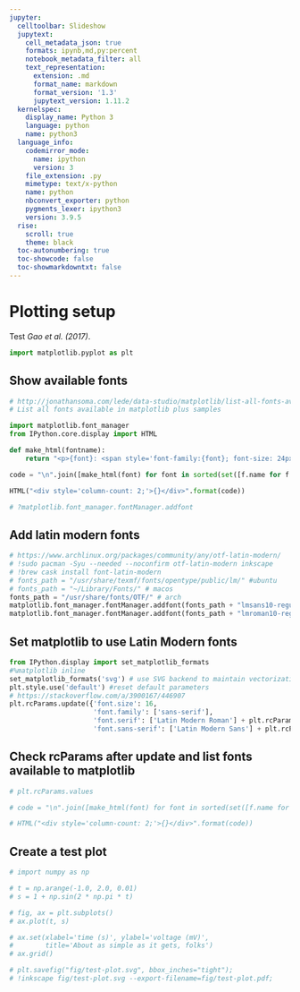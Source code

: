 ```yaml
---
jupyter:
  celltoolbar: Slideshow
  jupytext:
    cell_metadata_json: true
    formats: ipynb,md,py:percent
    notebook_metadata_filter: all
    text_representation:
      extension: .md
      format_name: markdown
      format_version: '1.3'
      jupytext_version: 1.11.2
  kernelspec:
    display_name: Python 3
    language: python
    name: python3
  language_info:
    codemirror_mode:
      name: ipython
      version: 3
    file_extension: .py
    mimetype: text/x-python
    name: python
    nbconvert_exporter: python
    pygments_lexer: ipython3
    version: 3.9.5
  rise:
    scroll: true
    theme: black
  toc-autonumbering: true
  toc-showcode: false
  toc-showmarkdowntxt: false
---
```


<!-- #region {"tags": []} -->
# Plotting setup
<!-- #endregion -->

Test <cite data-cite="Gao2017-aj">Gao et al. (2017)</cite>.

```python
import matplotlib.pyplot as plt
```

## Show available fonts

```python
# http://jonathansoma.com/lede/data-studio/matplotlib/list-all-fonts-available-in-matplotlib-plus-samples/
# List all fonts available in matplotlib plus samples

import matplotlib.font_manager
from IPython.core.display import HTML

def make_html(fontname):
    return "<p>{font}: <span style='font-family:{font}; font-size: 24px;'>{font}</p>".format(font=fontname)

code = "\n".join([make_html(font) for font in sorted(set([f.name for f in matplotlib.font_manager.fontManager.ttflist]))])

HTML("<div style='column-count: 2;'>{}</div>".format(code))
```

```python
# ?matplotlib.font_manager.fontManager.addfont
```

## Add latin modern fonts

```python
# https://www.archlinux.org/packages/community/any/otf-latin-modern/
# !sudo pacman -Syu --needed --noconfirm otf-latin-modern inkscape
# !brew cask install font-latin-modern
# fonts_path = "/usr/share/texmf/fonts/opentype/public/lm/" #ubuntu
# fonts_path = "~/Library/Fonts/" # macos
fonts_path = "/usr/share/fonts/OTF/" # arch
matplotlib.font_manager.fontManager.addfont(fonts_path + "lmsans10-regular.otf")
matplotlib.font_manager.fontManager.addfont(fonts_path + "lmroman10-regular.otf")
```

## Set matplotlib to use Latin Modern fonts

```python
from IPython.display import set_matplotlib_formats
#%matplotlib inline
set_matplotlib_formats('svg') # use SVG backend to maintain vectorization
plt.style.use('default') #reset default parameters
# https://stackoverflow.com/a/3900167/446907
plt.rcParams.update({'font.size': 16,
                     'font.family': ['sans-serif'],
                     'font.serif': ['Latin Modern Roman'] + plt.rcParams['font.serif'],
                     'font.sans-serif': ['Latin Modern Sans'] + plt.rcParams['font.sans-serif']})
```

## Check rcParams after update and list fonts available to matplotlib

```python
# plt.rcParams.values

# code = "\n".join([make_html(font) for font in sorted(set([f.name for f in matplotlib.font_manager.fontManager.ttflist]))])

# HTML("<div style='column-count: 2;'>{}</div>".format(code))
```

## Create a test plot

```python tags=[]
# import numpy as np

# t = np.arange(-1.0, 2.0, 0.01)
# s = 1 + np.sin(2 * np.pi * t)

# fig, ax = plt.subplots()
# ax.plot(t, s)

# ax.set(xlabel='time (s)', ylabel='voltage (mV)',
#        title='About as simple as it gets, folks')
# ax.grid()

# plt.savefig("fig/test-plot.svg", bbox_inches="tight");
# !inkscape fig/test-plot.svg --export-filename=fig/test-plot.pdf;
```
